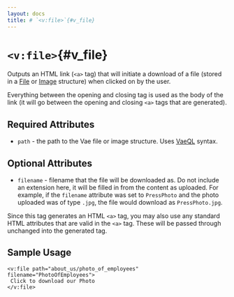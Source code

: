 ```yaml
---
layout: docs
title: # `<v:file>`{#v_file}
---
```


# `<v:file>`{#v_file}

Outputs an HTML link (`<a>` tag) that will initiate a download of a file
(stored in a [File](#structure.file) or [Image](#structure.image)
structure) when clicked on by the user.

Everything between the opening and closing tag is used as the body of
the link (it will go between the opening and closing `<a>` tags that are
generated).

## Required Attributes

-   `path` - the path to the Vae file or image structure. Uses
    [VaeQL](#vaeql) syntax.

## Optional Attributes

-   `filename` - filename that the file will be downloaded as. Do not
    include an extension here, it will be filled in from the content
    as uploaded. For example, if the `filename` attribute was set to
    `PressPhoto` and the photo uploaded was of type `.jpg`, the file
    would download as `PressPhoto.jpg`.

Since this tag generates an HTML `<a>` tag, you may also use any
standard HTML attributes that are valid in the `<a>` tag. These will be
passed through unchanged into the generated tag.

## Sample Usage

    <v:file path="about_us/photo_of_employees" filename="PhotoOfEmployees">
     Click to download our Photo
    </v:file>
